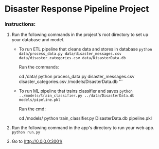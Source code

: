 # Disaster Response Pipeline Project

### Instructions:
1. Run the following commands in the project's root directory to set up your database and model.

    - To run ETL pipeline that cleans data and stores in database
        `python data/process_data.py data/disaster_messages.csv data/disaster_categories.csv data/DisasterData.db`
        
        Run the commands:
        
        cd /data/ python process_data.py disaster_messages.csv  disaster_categories.csv /models/DisasterData.db '''
        
    - To run ML pipeline that trains classifier and saves
        `python ../models/train_classifier.py ../data/DisasterData.db models/pipeline.pkl`
        
        Run the cmd:
        
        cd /models/ python train_classifier.py DisasterData.db pipeline.pkl

2. Run the following command in the app's directory to run your web app.
    `python run.py`

3. Go to http://0.0.0.0:3001/
